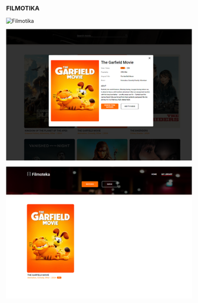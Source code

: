 ### FILMOTIKA

![Filmotika](./src/images/filmotika.png)

![Modal](./src/images/modal.png)

![library](./src/images/library.png)
